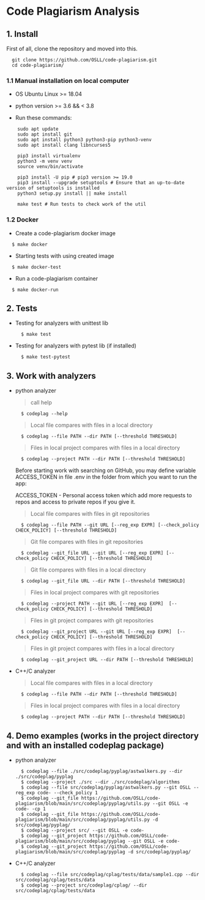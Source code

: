 # Code Plagiarism Analysis

## 1. Install

First of all, clone the repository and moved into this.

```
  git clone https://github.com/OSLL/code-plagiarism.git
  cd code-plagiarism/
```

### 1.1 Manual installation on local computer

- OS Ubuntu Linux >= 18.04

- python version >= 3.6 && < 3.8

- Run these commands:

```
    sudo apt update
    sudo apt install git
    sudo apt install python3 python3-pip python3-venv
    sudo apt install clang libncurses5

    pip3 install virtualenv
    python3 -m venv venv
    source venv/bin/activate

    pip3 install -U pip # pip3 version >= 19.0
    pip3 install --upgrade setuptools # Ensure that an up-to-date version of setuptools is installed
    python3 setup.py install || make install

    make test # Run tests to check work of the util
```

### 1.2 Docker

- Create a code-plagiarism docker image

```
  $ make docker
```

- Starting tests with using created image
```
  $ make docker-test
```

- Run a code-plagiarism container

```
  $ make docker-run
```

## 2. Tests

- Testing for analyzers with unittest lib
  ```
    $ make test
  ```
- Testing for analyzers with pytest lib (if installed)
  ```
    $ make test-pytest
  ```

## 3. Work with analyzers

- python analyzer
  > call help
  ```
    $ codeplag --help
  ```
  > Local file compares with files in a local directory
  ```
    $ codeplag --file PATH --dir PATH [--threshold THRESHOLD]
  ```
  > Files in local project compares with files in a local directory
  ```
    $ codeplag --project PATH --dir PATH [--threshold THRESHOLD]
  ```
  Before starting work with searching on GitHub, you may define variable ACCESS_TOKEN in file .env in the folder from which you want to run the app:

  ACCESS_TOKEN - Personal access token which add more requests to repos and access to private repos if you give it.

  > Local file compares with files in git repositories
  ```
    $ codeplag --file PATH --git URL [--reg_exp EXPR] [--check_policy CHECK_POLICY] [--threshold THRESHOLD]
  ```
  > Git file compares with files in git repositories
  ```
    $ codeplag --git_file URL --git URL [--reg_exp EXPR] [--check_policy CHECK_POLICY] [--threshold THRESHOLD]
  ```
  > Git file compares with files in a local directory
  ```
    $ codeplag --git_file URL --dir PATH [--threshold THRESHOLD]
  ```
  > Files in local project compares with git repositories
  ```
    $ codeplag --project PATH --git URL [--reg_exp EXPR]  [--check_policy CHECK_POLICY] [--threshold THRESHOLD]
  ```
  > Files in git project compares with git repositories
  ```
    $ codeplag --git_project URL --git URL [--reg_exp EXPR]  [--check_policy CHECK_POLICY] [--threshold THRESHOLD]
  ```
  > Files in git project compares with files in a local directory
  ```
    $ codeplag --git_project URL --dir PATH [--threshold THRESHOLD]
  ```
- C++/C analyzer
  > Local file compares with files in a local directory
  ```
    $ codeplag --file PATH --dir PATH [--threshold THRESHOLD]
  ```
  > Files in local project compares with files in a local directory
  ```
    $ codeplag --project PATH --dir PATH [--threshold THRESHOLD]
  ```

## 4. Demo examples (works in the project directory and with an installed codeplag package)

- python analyzer
  ```
    $ codeplag --file ./src/codeplag/pyplag/astwalkers.py --dir ./src/codeplag/pyplag
    $ codeplag --project ./src --dir ./src/codeplag/algorithms
    $ codeplag --file src/codeplag/pyplag/astwalkers.py --git OSLL --reg_exp code- --check_policy 1
    $ codeplag --git_file https://github.com/OSLL/code-plagiarism/blob/main/src/codeplag/pyplag/utils.py --git OSLL -e code- -cp 1
    $ codeplag --git_file https://github.com/OSLL/code-plagiarism/blob/main/src/codeplag/pyplag/utils.py -d src/codeplag/pyplag/
    $ codeplag --project src/ --git OSLL -e code-
    $ codeplag --git_project https://github.com/OSLL/code-plagiarism/blob/main/src/codeplag/pyplag --git OSLL -e code-
    $ codeplag --git_project https://github.com/OSLL/code-plagiarism/blob/main/src/codeplag/pyplag -d src/codeplag/pyplag/
  ```

- C++/C analyzer
  ```
    $ codeplag --file src/codeplag/cplag/tests/data/sample1.cpp --dir src/codeplag/cplag/tests/data
    $ codeplag --project src/codeplag/cplag/ --dir src/codeplag/cplag/tests/data
  ```
